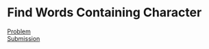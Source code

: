 # Find Words Containing Character
[Problem](https://leetcode.com/problems/find-words-containing-character/description/)  
[Submission](../../../results/FindWordsContainingCharacter.png)